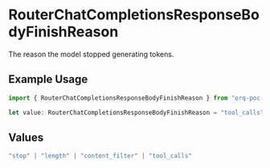 # RouterChatCompletionsResponseBodyFinishReason

The reason the model stopped generating tokens.

## Example Usage

```typescript
import { RouterChatCompletionsResponseBodyFinishReason } from "orq-poc-typescript/models/operations";

let value: RouterChatCompletionsResponseBodyFinishReason = "tool_calls";
```

## Values

```typescript
"stop" | "length" | "content_filter" | "tool_calls"
```